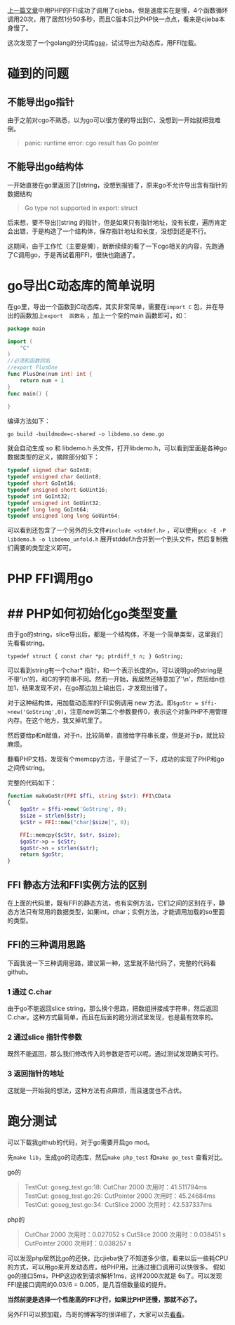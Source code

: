 [上一篇文章](https://github.com/dwdcth/phpjieba_ffi)中用PHP的FFI成功了调用了cjieba，但是速度实在是慢，4个函数循环调用20次，用了居然1分50多秒，而且C版本只比PHP快一点点，看来是cjieba本身慢了。

这次发现了一个golang的分词库[gse](github.com/go-ego/gse)，试试导出为动态库，用FFI加载。

# 碰到的问题

## 不能导出go指针

由于之前对cgo不熟悉，以为go可以很方便的导出到C，没想到一开始就把我难倒。

> panic: runtime error: cgo result has Go pointer

##  不能导出go结构体

一开始直接在go里返回了[]string，没想到报错了，原来go不允许导出含有指针的数据结构

>  Go type not supported in export: struct

后来想，要不导出[]string 的指针，但是如果只有指针地址，没有长度，遍历肯定会出错，于是构造了一个结构体，保存指针地址和长度，没想到还是不行。

这期间，由于工作忙（主要是懒），断断续续的看了一下cgo相关的内容，先跑通了C调用go，于是再试着用FFI，很快也跑通了。

# go导出C动态库的简单说明

在go里，导出一个函数到C动态库，其实非常简单，需要在`import C` 包，并在导出的函数加上`export  函数名` ，加上一个空的main 函数即可，如：

```go
package main

import (
	"C"
)
//必须和函数同名
//export PlusOne
func PlusOne(num int) int {
	return num + 1
}
func main() {
	
}

```

编译方法如下：

`go build -buildmode=c-shared -o libdemo.so demo.go`

就会自动生成 so 和 libdemo.h 头文件，打开libdemo.h，可以看到里面是各种go 数据类型的定义，摘除部分如下：

```c
typedef signed char GoInt8;
typedef unsigned char GoUint8;
typedef short GoInt16;
typedef unsigned short GoUint16;
typedef int GoInt32;
typedef unsigned int GoUint32;
typedef long long GoInt64;
typedef unsigned long long GoUint64;
```

可以看到还包含了一个另外的头文件`#include <stddef.h>` ，可以使用`gcc -E -P  libdemo.h -o libdemo_unfold.h`  展开stddef.h合并到一个到头文件，然后复制我们需要的类型定义即可。

# PHP FFI调用go

# ## PHP如何初始化go类型变量

由于go的string，slice导出后，都是一个结构体，不是一个简单类型，这里我们先看看string。

`typedef struct { const char *p; ptrdiff_t n; } GoString;`

可以看到string有一个char* 指针，和一个表示长度的n，可以说明go的string是不带'\n'的，和C的字符串不同。然而一开始，我居然还特意加了'\n'，然后给n也加1，结果发现不对，在go那边加上输出后，才发现出错了。

对于这种结构体，用加载动态库的FFI实例调用 new 方法。即`$goStr = $ffi->new('GoString',0)`，注意new的第二个参数要传0，表示这个对象PHP不用管理内存。在这个地方，我又掉坑里了。

然后要给p和n赋值，对于n，比较简单，直接给字符串长度，但是对于p，就比较麻烦。 

翻看PHP文档，发现有个memcpy方法，于是试了一下，成功的实现了PHP和go之间传string。

完整的代码如下：

```php
function makeGoStr(FFI $ffi, string $str): FFI\CData
{
    $goStr = $ffi->new('GoString', 0);
    $size = strlen($str);
    $cStr = FFI::new("char[$size]", 0);

    FFI::memcpy($cStr, $str, $size);
    $goStr->p = $cStr;
    $goStr->n = strlen($str);
    return $goStr;
}
```

## FFI 静态方法和FFI实例方法的区别

在上面的代码里，既有FFI的静态方法，也有实例方法，它们之间的区别在于，静态方法只有常用的数据类型，如果int，char；实例方法，才能调用加载的so里面的类型。



## FFI的三种调用思路

下面我说一下三种调用思路，建议第一种，这里就不贴代码了，完整的代码看github。

### 1 通过 C.char

由于go不能返回slice string，那么换个思路，把数组拼接成字符串，然后返回C.char。这种方式最简单，而且在后面的跑分测试里发现，也是最有效率的。

### 2 通过slice 指针传参数

既然不能返回，那么我们修改传入的参数是否可以呢。通过测试发现确实可行。

### 3 返回指针的地址

这就是一开始我的想法，这种方法有点麻烦，而且速度也不占优。



# 跑分测试

可以下载我github的代码，对于go需要开启go mod。

先`make lib`，生成go的动态库，然后`make php_test` 和`make go_test` 查看对比。

go的

>  TestCut: goseg_test.go:18: CutChar 2000 次用时：41.511794ms
>  TestCut: goseg_test.go:26: CutPointer 2000 次用时：45.24684ms
>  TestCut: goseg_test.go:34: CutSlice 2000 次用时：42.537337ms

php的

> CutChar 2000 次用时：0.027052 s
> CutSlice 2000 次用时：0.038451 s
> CutPointer 2000 次用时：0.038257 s

可以发现php居然比go的还快，比cjieba快了不知道多少倍，看来以后一些耗CPU的方式，可以用go来开发动态库，给PHP用，比通过接口调用可以快很多。
假如go的接口5ms，PHP这边收到请求解析1ms，这样2000次就是 6s了。可以发现FFI是接口调用的0.03/6 = 0.005，是几百倍数量级的提升。

**当然前提是选择一个性能高的FFI才行，如果比PHP还慢，那就不必了。**

另外FFI可以预加载，鸟哥的博客写的很详细了，大家可以去[看看](https://www.laruence.com/2020/03/11/5475.html)。



